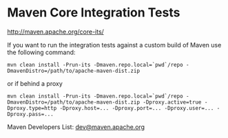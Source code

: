 <!---
Licensed to the Apache Software Foundation (ASF) under one
or more contributor license agreements.  See the NOTICE file
distributed with this work for additional information
regarding copyright ownership.  The ASF licenses this file
to you under the Apache License, Version 2.0 (the
"License"); you may not use this file except in compliance
with the License.  You may obtain a copy of the License at

  http://www.apache.org/licenses/LICENSE-2.0

Unless required by applicable law or agreed to in writing,
software distributed under the License is distributed on an
"AS IS" BASIS, WITHOUT WARRANTIES OR CONDITIONS OF ANY
KIND, either express or implied.  See the License for the
specific language governing permissions and limitations
under the License.
-->
Maven Core Integration Tests
========

<http://maven.apache.org/core-its/>

If you want to run the integration tests against a custom build of Maven use the following command:

```
mvn clean install -Prun-its -Dmaven.repo.local=`pwd`/repo -DmavenDistro=/path/to/apache-maven-dist.zip
```

or if behind a proxy

```
mvn clean install -Prun-its -Dmaven.repo.local=`pwd`/repo -DmavenDistro=/path/to/apache-maven-dist.zip -Dproxy.active=true -Dproxy.type=http -Dproxy.host=... -Dproxy.port=... -Dproxy.user=... -Dproxy.pass=...
```

Maven Developers List: dev@maven.apache.org

